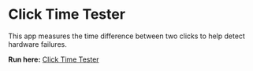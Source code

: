 # Click Time Tester

This app measures the time difference between two clicks to help detect hardware failures.

**Run here:** [Click Time Tester](https://dody.github.io/click_time_tester/)
